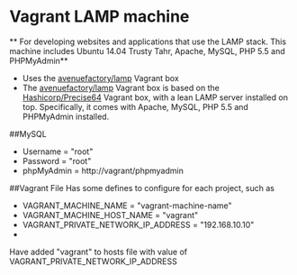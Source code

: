 # Vagrant LAMP machine
** For developing websites and applications that use the LAMP stack. This machine includes Ubuntu 14.04 Trusty Tahr, Apache, MySQL, PHP 5.5 and PHPMyAdmin**

* Uses the [avenuefactory/lamp](https://vagrantcloud.com/avenuefactory/boxes/lamp) Vagrant box
* The [avenuefactory/lamp](https://vagrantcloud.com/avenuefactory/boxes/lamp) Vagrant box is based on the [Hashicorp/Precise64](https://vagrantcloud.com/hashicorp/boxes/precise64) Vagrant box, with a lean LAMP server installed on top. Specifically, it comes with Apache, MySQL, PHP 5.5 and PHPMyAdmin installed.

##MySQL
* Username = "root"
* Password = "root"
* phpMyAdmin = http://vagrant/phpmyadmin

##Vagrant File
Has some defines to configure for each project, such as
* VAGRANT_MACHINE_NAME = "vagrant-machine-name"
* VAGRANT_MACHINE_HOST_NAME = "vagrant"
* VAGRANT_PRIVATE_NETWORK_IP_ADDRESS = "192.168.10.10"
* 
Have added "vagrant" to hosts file with value of VAGRANT_PRIVATE_NETWORK_IP_ADDRESS
